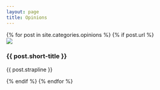 ```yaml
---
layout: page
title: Opinions
---
```


<section class="projects">
   {% for post in site.categories.opinions %}
      {% if post.url %}
         <article class="project_card">
            <div class="project_card_img">
               <img src="/images/posts/{{ post.folder }}/header.jpg">
            </div>
            <h3>{{ post.short-title }}</h3>
            <p>{{ post.strapline }}</p>
         </article>
      {% endif %}
   {% endfor %}    
</section>